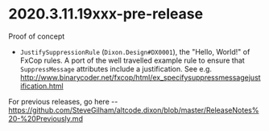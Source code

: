 # 2020.3.11.19xxx-pre-release

Proof of concept
* `JustifySuppressionRule` (`Dixon.Design#DX0001`), the "Hello, World!" of FxCop rules.  A port of the well travelled example rule to ensure that `SuppressMessage` attributes include a justification.  See e.g. http://www.binarycoder.net/fxcop/html/ex_specifysuppressmessagejustification.html

For previous releases, go here -- https://github.com/SteveGilham/altcode.dixon/blob/master/ReleaseNotes%20-%20Previously.md